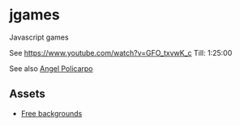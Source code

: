 # jgames
Javascript games

See https://www.youtube.com/watch?v=GFO_txvwK_c 
Till: 1:25:00

See also [Angel Policarpo](https://github.com/AngelPolicarpo/FCC-GameDev-Course)

## Assets
- [Free backgrounds](https://bevouliin.com/category/free_game_asset/)
